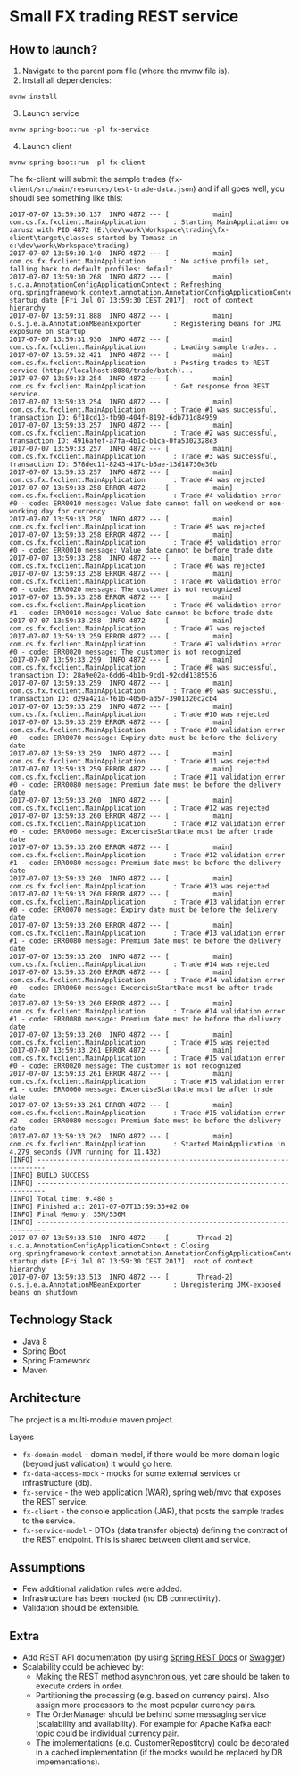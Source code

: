 # Small FX trading REST service

## How to launch?

1. Navigate to the parent pom file (where the mvnw file is).
2. Install all dependencies:
```
mvnw install
```
3. Launch service
```
mvnw spring-boot:run -pl fx-service
```
4. Launch client
```
mvnw spring-boot:run -pl fx-client
```

The fx-client will submit the sample trades (`fx-client/src/main/resources/test-trade-data.json`) and if all goes well, you shoudl see something like this:

```
2017-07-07 13:59:30.137  INFO 4872 --- [           main] com.cs.fx.fxclient.MainApplication       : Starting MainApplication on zarusz with PID 4872 (E:\dev\work\Workspace\trading\fx-client\target\classes started by Tomasz in e:\dev\work\Workspace\trading)
2017-07-07 13:59:30.140  INFO 4872 --- [           main] com.cs.fx.fxclient.MainApplication       : No active profile set, falling back to default profiles: default
2017-07-07 13:59:30.268  INFO 4872 --- [           main] s.c.a.AnnotationConfigApplicationContext : Refreshing org.springframework.context.annotation.AnnotationConfigApplicationContext@12e78d25: startup date [Fri Jul 07 13:59:30 CEST 2017]; root of context hierarchy
2017-07-07 13:59:31.888  INFO 4872 --- [           main] o.s.j.e.a.AnnotationMBeanExporter        : Registering beans for JMX exposure on startup
2017-07-07 13:59:31.930  INFO 4872 --- [           main] com.cs.fx.fxclient.MainApplication       : Loading sample trades...
2017-07-07 13:59:32.421  INFO 4872 --- [           main] com.cs.fx.fxclient.MainApplication       : Posting trades to REST service (http://localhost:8080/trade/batch)...
2017-07-07 13:59:33.254  INFO 4872 --- [           main] com.cs.fx.fxclient.MainApplication       : Got response from REST service.
2017-07-07 13:59:33.254  INFO 4872 --- [           main] com.cs.fx.fxclient.MainApplication       : Trade #1 was successful, transaction ID: 6f18cd13-fb90-404f-8192-6db731d84959
2017-07-07 13:59:33.257  INFO 4872 --- [           main] com.cs.fx.fxclient.MainApplication       : Trade #2 was successful, transaction ID: 4916afef-a7fa-4b1c-b1ca-0fa5302328e3
2017-07-07 13:59:33.257  INFO 4872 --- [           main] com.cs.fx.fxclient.MainApplication       : Trade #3 was successful, transaction ID: 578dec11-8243-417c-b5ae-13d18730e30b
2017-07-07 13:59:33.257  INFO 4872 --- [           main] com.cs.fx.fxclient.MainApplication       : Trade #4 was rejected
2017-07-07 13:59:33.258 ERROR 4872 --- [           main] com.cs.fx.fxclient.MainApplication       : Trade #4 validation error #0 - code: ERR0010 message: Value date cannot fall on weekend or non-working day for currency
2017-07-07 13:59:33.258  INFO 4872 --- [           main] com.cs.fx.fxclient.MainApplication       : Trade #5 was rejected
2017-07-07 13:59:33.258 ERROR 4872 --- [           main] com.cs.fx.fxclient.MainApplication       : Trade #5 validation error #0 - code: ERR0010 message: Value date cannot be before trade date
2017-07-07 13:59:33.258  INFO 4872 --- [           main] com.cs.fx.fxclient.MainApplication       : Trade #6 was rejected
2017-07-07 13:59:33.258 ERROR 4872 --- [           main] com.cs.fx.fxclient.MainApplication       : Trade #6 validation error #0 - code: ERR0020 message: The customer is not recognized
2017-07-07 13:59:33.258 ERROR 4872 --- [           main] com.cs.fx.fxclient.MainApplication       : Trade #6 validation error #1 - code: ERR0010 message: Value date cannot be before trade date
2017-07-07 13:59:33.258  INFO 4872 --- [           main] com.cs.fx.fxclient.MainApplication       : Trade #7 was rejected
2017-07-07 13:59:33.259 ERROR 4872 --- [           main] com.cs.fx.fxclient.MainApplication       : Trade #7 validation error #0 - code: ERR0020 message: The customer is not recognized
2017-07-07 13:59:33.259  INFO 4872 --- [           main] com.cs.fx.fxclient.MainApplication       : Trade #8 was successful, transaction ID: 28a9e02a-6dd6-4b1b-9cd1-92cdd1385536
2017-07-07 13:59:33.259  INFO 4872 --- [           main] com.cs.fx.fxclient.MainApplication       : Trade #9 was successful, transaction ID: d29a421a-f61b-4050-ad57-3901320c2cb4
2017-07-07 13:59:33.259  INFO 4872 --- [           main] com.cs.fx.fxclient.MainApplication       : Trade #10 was rejected
2017-07-07 13:59:33.259 ERROR 4872 --- [           main] com.cs.fx.fxclient.MainApplication       : Trade #10 validation error #0 - code: ERR0070 message: Expiry date must be before the delivery date
2017-07-07 13:59:33.259  INFO 4872 --- [           main] com.cs.fx.fxclient.MainApplication       : Trade #11 was rejected
2017-07-07 13:59:33.259 ERROR 4872 --- [           main] com.cs.fx.fxclient.MainApplication       : Trade #11 validation error #0 - code: ERR0080 message: Premium date must be before the delivery date
2017-07-07 13:59:33.260  INFO 4872 --- [           main] com.cs.fx.fxclient.MainApplication       : Trade #12 was rejected
2017-07-07 13:59:33.260 ERROR 4872 --- [           main] com.cs.fx.fxclient.MainApplication       : Trade #12 validation error #0 - code: ERR0060 message: ExcerciseStartDate must be after trade date
2017-07-07 13:59:33.260 ERROR 4872 --- [           main] com.cs.fx.fxclient.MainApplication       : Trade #12 validation error #1 - code: ERR0080 message: Premium date must be before the delivery date
2017-07-07 13:59:33.260  INFO 4872 --- [           main] com.cs.fx.fxclient.MainApplication       : Trade #13 was rejected
2017-07-07 13:59:33.260 ERROR 4872 --- [           main] com.cs.fx.fxclient.MainApplication       : Trade #13 validation error #0 - code: ERR0070 message: Expiry date must be before the delivery date
2017-07-07 13:59:33.260 ERROR 4872 --- [           main] com.cs.fx.fxclient.MainApplication       : Trade #13 validation error #1 - code: ERR0080 message: Premium date must be before the delivery date
2017-07-07 13:59:33.260  INFO 4872 --- [           main] com.cs.fx.fxclient.MainApplication       : Trade #14 was rejected
2017-07-07 13:59:33.260 ERROR 4872 --- [           main] com.cs.fx.fxclient.MainApplication       : Trade #14 validation error #0 - code: ERR0060 message: ExcerciseStartDate must be after trade date
2017-07-07 13:59:33.260 ERROR 4872 --- [           main] com.cs.fx.fxclient.MainApplication       : Trade #14 validation error #1 - code: ERR0080 message: Premium date must be before the delivery date
2017-07-07 13:59:33.260  INFO 4872 --- [           main] com.cs.fx.fxclient.MainApplication       : Trade #15 was rejected
2017-07-07 13:59:33.261 ERROR 4872 --- [           main] com.cs.fx.fxclient.MainApplication       : Trade #15 validation error #0 - code: ERR0020 message: The customer is not recognized
2017-07-07 13:59:33.261 ERROR 4872 --- [           main] com.cs.fx.fxclient.MainApplication       : Trade #15 validation error #1 - code: ERR0060 message: ExcerciseStartDate must be after trade date
2017-07-07 13:59:33.261 ERROR 4872 --- [           main] com.cs.fx.fxclient.MainApplication       : Trade #15 validation error #2 - code: ERR0080 message: Premium date must be before the delivery date
2017-07-07 13:59:33.262  INFO 4872 --- [           main] com.cs.fx.fxclient.MainApplication       : Started MainApplication in 4.279 seconds (JVM running for 11.432)
[INFO] ------------------------------------------------------------------------
[INFO] BUILD SUCCESS
[INFO] ------------------------------------------------------------------------
[INFO] Total time: 9.480 s
[INFO] Finished at: 2017-07-07T13:59:33+02:00
[INFO] Final Memory: 35M/536M
[INFO] ------------------------------------------------------------------------
2017-07-07 13:59:33.510  INFO 4872 --- [       Thread-2] s.c.a.AnnotationConfigApplicationContext : Closing org.springframework.context.annotation.AnnotationConfigApplicationContext@12e78d25: startup date [Fri Jul 07 13:59:30 CEST 2017]; root of context hierarchy
2017-07-07 13:59:33.513  INFO 4872 --- [       Thread-2] o.s.j.e.a.AnnotationMBeanExporter        : Unregistering JMX-exposed beans on shutdown

```


## Technology Stack

* Java 8
* Spring Boot
* Spring Framework
* Maven

## Architecture

The project is a multi-module maven project.

Layers
* `fx-domain-model` - domain model, if there would be more domain logic (beyond just validation) it would go here.
* `fx-data-access-mock` - mocks for some external services or infrastructure (db).
* `fx-service` - the web application (WAR), spring web/mvc that exposes the REST service.
* `fx-client` - the console application (JAR), that posts the sample trades to the service. 
* `fx-service-model` -  DTOs (data transfer objects) defining the contract of the REST endpoint. This is shared between client and service.

## Assumptions

* Few additional validation rules were added.
* Infrastructure has been mocked (no DB connectivity).
* Validation should be extensible.

## Extra

* Add REST API documentation (by using [Spring REST Docs](http://www.baeldung.com/spring-rest-docs) or [Swagger](https://swagger.io/))
* Scalability could be achieved by:
  * Making the REST method [asynchronious](http://carlmartensen.com/completablefuture-deferredresult-async), yet care should be taken to execute orders in order.
  * Partitioning the processing (e.g. based on currency pairs). Also assign more processors to the most popular currency pairs.
  * The OrderManager should be behind some messaging service (scalability and availability). For example for Apache Kafka each topic could be individual currency pair.
  * The implementations (e.g. CustomerRepostitory) could be decorated in a cached implementation (if the mocks would be replaced by DB impementations).
  

